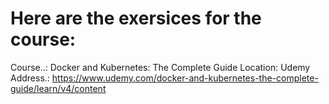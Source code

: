 # Here are the exersices for the course:

Course..: Docker and Kubernetes: The Complete Guide
Location: Udemy
Address.: https://www.udemy.com/docker-and-kubernetes-the-complete-guide/learn/v4/content